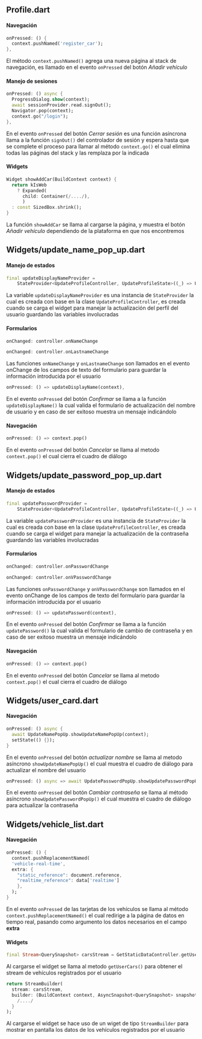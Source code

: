Profile.dart
------
#### Navegación
```dart
onPressed: () {
  context.pushNamed('register_car');
},
```
El método `context.pushNamed()` agrega una nueva página al stack de navegación, es llamado en el evento `onPressed` del botón
*Añadir vehículo*

#### Manejo de sesiones
```dart
onPressed: () async {
  ProgressDialog.show(context);
  await sessionProvider.read.signOut();
  Navigator.pop(context);
  context.go("/login");
},
```
En el evento `onPressed` del botón *Cerrar sesión* es una función asíncrona llama a la función `signOut()` del controlador 
de sesión y espera hasta que se complete el proceso para llamar al método `context.go()` el cual elimina todas las páginas
del stack y las remplaza por la indicada

#### Widgets
```dart
Widget showAddCar(BuildContext context) {
  return kIsWeb
    ? Expanded(
      child: Container(/..../),
      )
  : const SizedBox.shrink();
}
```
La función `showAddCar` se llama al cargarse la página, y muestra el botón *Añadir vehículo* dependiendo de la plataforma en
que nos encontremos

Widgets/update_name_pop_up.dart
------
#### Manejo de estados
```dart
final updateDisplayNameProvider =
    StateProvider<UpdateProfileController, UpdateProfileState>((_) => UpdateProfileController());
```
La variable `updateDisplayNameProvider` es una instancia de `StateProvider` la cual es creada con base en la clase 
`UpdateProfileController`, es creada cuando se carga el widget para manejar la actualización del perfil del usuario
guardando las variables involucradas

#### Formularios
```dart
onChanged: controller.onNameChange

onChanged: controller.onLastnameChange
```
Las funciones `onNameChange` y `onLastnameChange` son llamados en el evento onChange de los campos de texto del formulario
para guardar la información introducida por el usuario

```dart
onPressed: () => updateDisplayName(context),
```
En el evento `onPressed` del botón *Confirmar* se llama a la función `updateDisplayName()` la cual valida el formulario de
actualización del nombre de usuario y en caso de ser exitoso muestra un mensaje indicándolo

#### Navegación
```dart
onPressed: () => context.pop()
```
En el evento `onPressed` del botón *Cancelar* se llama al metodo `context.pop()` el cual cierra el cuadro de diálogo

Widgets/update_password_pop_up.dart
------
#### Manejo de estados
```dart
final updatePasswordProvider =
    StateProvider<UpdateProfileController, UpdateProfileState>((_) => UpdateProfileController());
```
La variable `updatePasswordProvider` es una instancia de `StateProvider` la cual es creada con base en la clase 
`UpdateProfileController`, es creada cuando se carga el widget para manejar la actualización de la contraseña guardando las variables involucradas

#### Formularios
```dart
onChanged: controller.onPasswordChange

onChanged: controller.onVPasswordChange
```
Las funciones `onPasswordChange` y `onVPasswordChange` son llamados en el evento onChange de los campos de texto del formulario para guardar la información introducida por el usuario

```dart
onPressed: () => updatePassword(context),
```
En el evento `onPressed` del botón *Confirmar* se llama a la función `updatePassword()` la cual valida el formulario de
cambio de contraseña y en caso de ser exitoso muestra un mensaje indicándolo

#### Navegación
```dart
onPressed: () => context.pop()
```
En el evento `onPressed` del botón *Cancelar* se llama al metodo `context.pop()` el cual cierra el cuadro de diálogo

Widgets/user_card.dart
------
#### Navegación
```dart
onPressed: () async {
  await UpdateNamePopUp.showUpdateNamePopUp(context);
  setState(() {});
}
```
En el evento `onPressed` del botón *actualizar nombre* se llama al metodo asíncrono `showUpdateNamePopUp()` el cual muestra el cuadro de diálogo para actualizar el nombre del usuario

```dart
onPressed: () async => await UpdatePasswordPopUp.showUpdatePasswordPopUp(context)
```
En el evento `onPressed` del botón *Cambiar contraseña* se llama al método asíncrono `showUpdatePasswordPopUp()` el cual muestra el cuadro de diálogo para actualizar la contraseña

Widgets/vehicle_list.dart
------
#### Navegación
```dart
onPressed: () {
  context.pushReplacementNamed(
  'vehicle-real-time',
  extra: {
    "static_reference": document.reference,
    "realtime_reference": data['realtime']
    },
  );
}
```
En el evento `onPressed` de las tarjetas de los vehículos se llama al método `context.pushReplacementNamed()` el cual redirige a la página de datos en tiempo real, pasando como argumento los datos necesarios en el campo **extra**

#### Widgets
```dart
final Stream<QuerySnapshot> carsStream = GetStaticDataController.getUserCars();
```
Al cargarse el widget se llama al metodo `getUserCars()` para obtener el stream de vehículos registrados por el usuario

```dart
return StreamBuilder(
  stream: carsStream,
  builder: (BuildContext context, AsyncSnapshot<QuerySnapshot> snapshot) {
    /..../
  }
);
```
Al cargarse el widget se hace uso de un wiget de tipo `StreamBuilder` para mostrar en pantalla los datos de los vehículos registrados por el usuario
